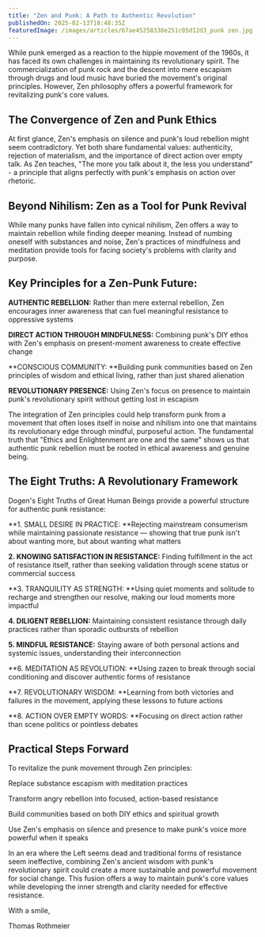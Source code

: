 ```yaml
---
title: "Zen and Punk: A Path to Authentic Revolution"
publishedOn: 2025-02-13T18:48:35Z 
featuredImage: /images/articles/67ae45258338e251c05d12d3_punk zen.jpg
---
```


While punk emerged as a reaction to the hippie movement of the 1960s, it has faced its own challenges in maintaining its revolutionary spirit. The commercialization of punk rock and the descent into mere escapism through drugs and loud music have buried the movement's original principles. However, Zen philosophy offers a powerful framework for revitalizing punk's core values.

## **The Convergence of Zen and Punk Ethics**
At first glance, Zen's emphasis on silence and punk's loud rebellion might seem contradictory. Yet both share fundamental values: authenticity, rejection of materialism, and the importance of direct action over empty talk. As Zen teaches, "The more you talk about it, the less you understand" - a principle that aligns perfectly with punk's emphasis on action over rhetoric.

## **Beyond Nihilism: Zen as a Tool for Punk Revival**
While many punks have fallen into cynical nihilism, Zen offers a way to maintain rebellion while finding deeper meaning. Instead of numbing oneself with substances and noise, Zen's practices of mindfulness and meditation provide tools for facing society's problems with clarity and purpose.

## **Key Principles for a Zen-Punk Future:**
**AUTHENTIC REBELLION:** Rather than mere external rebellion, Zen encourages inner awareness that can fuel meaningful resistance to oppressive systems

**DIRECT ACTION THROUGH MINDFULNESS:** Combining punk's DIY ethos with Zen's emphasis on present-moment awareness to create effective change

**CONSCIOUS COMMUNITY: **Building punk communities based on Zen principles of wisdom and ethical living, rather than just shared alienation

**REVOLUTIONARY PRESENCE:** Using Zen's focus on presence to maintain punk's revolutionary spirit without getting lost in escapism

The integration of Zen principles could help transform punk from a movement that often loses itself in noise and nihilism into one that maintains its revolutionary edge through mindful, purposeful action. The fundamental truth that "Ethics and Enlightenment are one and the same" shows us that authentic punk rebellion must be rooted in ethical awareness and genuine being.

## The Eight Truths: A Revolutionary Framework
Dogen's Eight Truths of Great Human Beings provide a powerful structure for authentic punk resistance:

**1. SMALL DESIRE IN PRACTICE: **Rejecting mainstream consumerism while maintaining passionate resistance — showing that true punk isn't about wanting more, but about wanting what matters

**2. KNOWING SATISFACTION IN RESISTANCE:** Finding fulfillment in the act of resistance itself, rather than seeking validation through scene status or commercial success

**3. TRANQUILITY AS STRENGTH: **Using quiet moments and solitude to recharge and strengthen our resolve, making our loud moments more impactful

**4. DILIGENT REBELLION:** Maintaining consistent resistance through daily practices rather than sporadic outbursts of rebellion

**5. MINDFUL RESISTANCE:** Staying aware of both personal actions and systemic issues, understanding their interconnection

**6. MEDITATION AS REVOLUTION: **Using zazen to break through social conditioning and discover authentic forms of resistance

**7. REVOLUTIONARY WISDOM: **Learning from both victories and failures in the movement, applying these lessons to future actions

**8. ACTION OVER EMPTY WORDS: **Focusing on direct action rather than scene politics or pointless debates

## Practical Steps Forward
To revitalize the punk movement through Zen principles:

Replace substance escapism with meditation practices

Transform angry rebellion into focused, action-based resistance

Build communities based on both DIY ethics and spiritual growth

Use Zen's emphasis on silence and presence to make punk's voice more powerful when it speaks

In an era where the Left seems dead and traditional forms of resistance seem ineffective, combining Zen's ancient wisdom with punk's revolutionary spirit could create a more sustainable and powerful movement for social change. This fusion offers a way to maintain punk's core values while developing the inner strength and clarity needed for effective resistance.

With a smile,

Thomas Rothmeier

‍